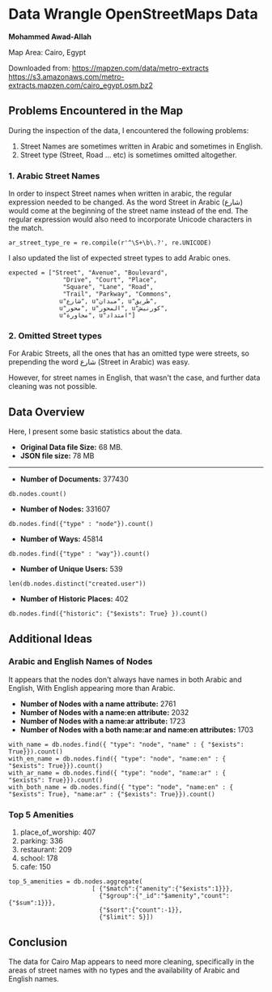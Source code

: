 # Data Wrangle OpenStreetMaps Data
**Mohammed Awad-Allah**

Map Area: Cairo, Egypt

Downloaded from: https://mapzen.com/data/metro-extracts  
https://s3.amazonaws.com/metro-extracts.mapzen.com/cairo_egypt.osm.bz2

## Problems Encountered in the Map
During the inspection of the data, I encountered the following problems:

1. Street Names are sometimes written in Arabic and sometimes in English.
2. Street type (Street, Road ... etc) is sometimes omitted altogether.

### 1. Arabic Street Names
In order to inspect Street names when written in arabic, the regular expression needed to be changed. As the word Street in Arabic (شارع) would come at the beginning of the street name instead of the end. The regular expression would also need to incorporate Unicode characters in the match.

``` 
ar_street_type_re = re.compile(r'^\S+\b\.?', re.UNICODE)

```

I also updated the list of expected street types to add Arabic ones.

```
expected = ["Street", "Avenue", "Boulevard",
               "Drive", "Court", "Place",
               "Square", "Lane", "Road",
               "Trail", "Parkway", "Commons",
              u"شارع", u"ميدان", u"طريق",
              u"محور", u"المحور", u"كورنيش",
              u"مجاورة", u"امتداد"]
```

### 2. Omitted Street types

For Arabic Streets, all the ones that has an omitted type were streets, so prepending the word شارع (Street in Arabic) was easy.

However, for street names in English, that wasn't the case, and further data cleaning was not possible.

## Data Overview

Here, I present some basic statistics about the data.

- **Original Data file Size:** 68 MB.
- **JSON file size:** 78 MB

---

- **Number of Documents:** 377430
```
db.nodes.count()
```
- **Number of Nodes:** 331607
``` 
db.nodes.find({"type" : "node"}).count()
```
- **Number of Ways:** 45814
```
db.nodes.find({"type" : "way"}).count()
```
- **Number of Unique Users:** 539
```
len(db.nodes.distinct("created.user"))
```
- **Number of Historic Places:** 402
```
db.nodes.find({"historic": {"$exists": True} }).count()
```

## Additional Ideas

### Arabic and English Names of Nodes

It appears that the nodes don't always have names in both Arabic and English, With English appearing more than Arabic.

- **Number of Nodes with a name attribute:** 2761
- **Number of Nodes with a name:en attribute:** 2032
- **Number of Nodes with a name:ar attribute:** 1723
- **Number of Nodes with a both name:ar and name:en attributes:** 1703

```
with_name = db.nodes.find({ "type": "node", "name" : { "$exists": True}}).count()
with_en_name = db.nodes.find({ "type": "node", "name:en" : { "$exists": True}}).count()
with_ar_name = db.nodes.find({ "type": "node", "name:ar" : { "$exists": True}}).count()
with_both_name = db.nodes.find({ "type": "node", "name:en" : { "$exists": True}, "name:ar" : {"$exists": True}}).count()
```

### Top 5 Amenities

1. place_of_worship: 407
2. parking: 336
3. restaurant: 209
4. school: 178
5. cafe: 150

```
top_5_amenities = db.nodes.aggregate(
                       [ {"$match":{"amenity":{"$exists":1}}},
                         {"$group":{"_id":"$amenity","count":{"$sum":1}}},
                         {"$sort":{"count":-1}},
                         {"$limit": 5}])
```

## Conclusion

The data for Cairo Map appears to need more cleaning, specifically in the areas of street names with no types and the availability of Arabic and English names.